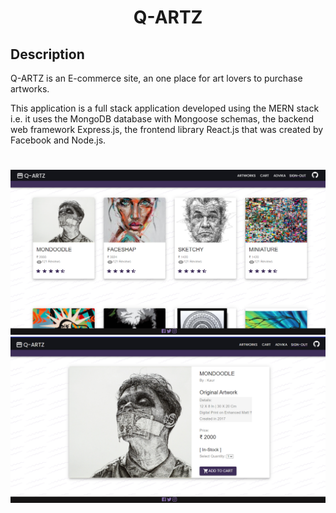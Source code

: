 <h1 align = "center">
Q-ARTZ
</h1>

## Description

Q-ARTZ is an E-commerce site, an one place for art lovers to purchase artworks. 

This application is a full stack application developed using the MERN stack i.e. it uses the MongoDB database with Mongoose schemas, the backend web framework Express.js, the frontend library React.js that was created by Facebook and Node.js.

<h1></h1>
<h4 align = "center">
 
  <img src="/assets/artwork.png" />
  <img src="/assets/detail.png"  />
  </p>

 
</h4>
<h1></h1>

<p align = "center">

</p>
